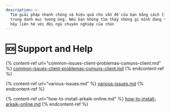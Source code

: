 ```yaml
---
description: >-
  Tìm giải pháp nhanh chóng và hiệu quả cho vấn đề của bạn bằng cách tìm kiếm
  trong danh mục tương ứng. Nếu bạn không tìm thấy những gì mình đang tìm kiếm,
  hãy liên hệ với đội ngũ chuyên nghiệp của chún
---
```


# 🆘 Support and Help

{% content-ref url="common-issues-client-problemas-comuns-client.md" %}
[common-issues-client-problemas-comuns-client.md](common-issues-client-problemas-comuns-client.md)
{% endcontent-ref %}

{% content-ref url="various-issues.md" %}
[various-issues.md](various-issues.md)
{% endcontent-ref %}

{% content-ref url="how-to-install-arkaik-online.md" %}
[how-to-install-arkaik-online.md](how-to-install-arkaik-online.md)
{% endcontent-ref %}
